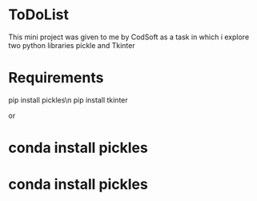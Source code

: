 # ToDoList
This mini project was given to me by CodSoft as a task in which i explore two python libraries pickle and Tkinter
# Requirements 
pip install pickles\n
pip install tkinter

or 

# conda install pickles 
# conda install pickles

